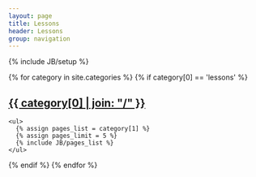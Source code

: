 ```yaml
---
layout: page
title: Lessons
header: Lessons
group: navigation
---
```

{% include JB/setup %}


{% for category in site.categories %} 
  {% if category[0] == 'lessons' %}
    <h2 id="{{ category[0] }}-ref"><a href="{{ BASE_PATH }}/{{category[0]}}">{{ category[0] | join: "/" }}</a></h2>
    
    <ul>
      {% assign pages_list = category[1] %}  
      {% assign pages_limit = 5 %}  
      {% include JB/pages_list %}
    </ul>
  {% endif %}
{% endfor %}

